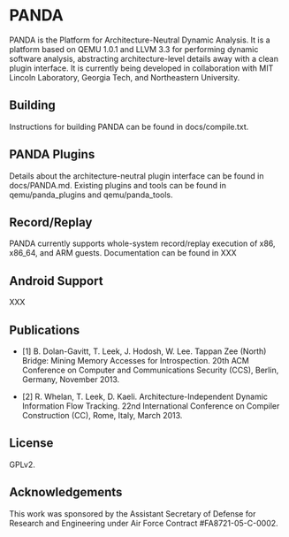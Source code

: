 PANDA
====
PANDA is the Platform for Architecture-Neutral Dynamic Analysis.  It is a
platform based on QEMU 1.0.1 and LLVM 3.3 for performing dynamic software
analysis, abstracting architecture-level details away with a clean plugin
interface.  It is currently being developed in collaboration with MIT Lincoln
Laboratory, Georgia Tech, and Northeastern University.

Building
----
Instructions for building PANDA can be found in docs/compile.txt.

PANDA Plugins
----
Details about the architecture-neutral plugin interface can be found in
docs/PANDA.md.  Existing plugins and tools can be found in qemu/panda_plugins
and qemu/panda_tools.

Record/Replay
----
PANDA currently supports whole-system record/replay execution of x86, x86_64,
and ARM guests.  Documentation can be found in XXX

Android Support
----
XXX

Publications
----
* [1] B. Dolan-Gavitt, T. Leek, J. Hodosh, W. Lee.  Tappan Zee (North) Bridge:
Mining Memory Accesses for Introspection. 20th ACM Conference on Computer and
Communications Security (CCS), Berlin, Germany, November 2013.

* [2] R. Whelan, T. Leek, D. Kaeli.  Architecture-Independent Dynamic
Information Flow Tracking. 22nd International Conference on Compiler
Construction (CC), Rome, Italy, March 2013.

License
----
GPLv2.

Acknowledgements
----
This work was sponsored by the Assistant Secretary of Defense for Research and
Engineering under Air Force Contract #FA8721-05-C-0002.

